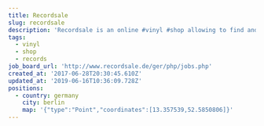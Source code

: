 ```yaml
---
title: Recordsale
slug: recordsale
description: 'Recordsale is an online #vinyl #shop allowing to find and buy vinyl #records'
tags:
  - vinyl
  - shop
  - records
job_board_url: 'http://www.recordsale.de/ger/php/jobs.php'
created_at: '2017-06-28T20:30:45.610Z'
updated_at: '2019-06-16T10:36:09.728Z'
positions:
  - country: germany
    city: berlin
    map: '{"type":"Point","coordinates":[13.357539,52.5850806]}'
---
```

